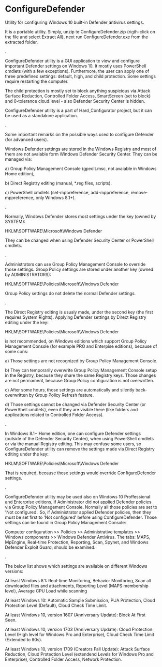 # ConfigureDefender
Utility for configuring Windows 10 built-in Defender antivirus settings.


It is a portable utility. Simply, unzip te ConfigureDefender.zip (rigth-click on the file and select Extract All), next run ConfigureDefender.exe from the extracted folder.

.

ConfigureDefender utility is a GUI application to view and configure important Defender settings on Windows 10. It mostly uses PowerShell cmdlets (with a few exceptions). Furthermore, the user can apply one of three predefined settings: default, high, and child protection. Some settings require restarting the computer.

The child protection is mostly set to block anything suspicious via Attack Surface Reduction, Controlled Folder Access, SmartScreen (set to block) and 0-tolerance cloud level - also Defender Security Center is hidden.

ConfigureDefender utility is a part of Hard_Configurator project, but it can be used as a standalone application.


.

Some important remarks on the possible ways used to configure Defender (for advanced users).


Windows Defender settings are stored in the Windows Registry and most of them are not avaiable form Windows Defender Security Center. They can be managed via:

a) Group Policy Management Console (gpedit.msc, not avaiable in Windows Home edition),

b) Direct Registry editing (manual, *.reg files, scripts).

c) PowerShell cmdlets (set-mppreference, add-mppreference, remove-mppreference, only Windows 8.1+).

.

Normally, Windows Defender stores most settings under the key (owned by SYSTEM): 

HKLM\SOFTWARE\Microsoft\Windows Defender

They can be changed when using Defender Security Center or PowerShell cmdlets. 

.

Administrators can use Group Policy Management Console to override those settings. Group Policy settings are stored under another key (owned by ADMINISTRATORS): 

HKLM\SOFTWARE\Policies\Microsoft\Windows Defender

Group Policy settings do not delete the normal Defender settings.

.

The Direct Registry editing is usualy made, under the second key (the first requires System Rights).
Applying Defender settings by Direct Registry editing under the key: 

HKLM\SOFTWARE\Policies\Microsoft\Windows Defender

is not recommended, on Windows editions which support Group Policy Management Console (for example PRO and Enterpise editions), because of some cons:

a) Those settings are not recognized by Group Policy Management Console.

b) They can temporarily overwrite Group Policy Management Console setup in the Registry, because they share the same Registry keys. Those changes are not permament, because Group Policy configuration is not overwritten.

c) After some hours, those settings are automatically and silently back-overwritten by Group Policy Refresh feature.

d) Those settings cannot be changed via Defender Security Center (or PowerShell cmdlets), even if they are visible there (like folders and applications related to Controlled Folder Access).

.

In Windows 8.1+ Home edition, one can configure Defender settings (outside of the Defender Security Center), when using PowerShell cmdlets or via the manual Registry editing. This may confuse some users, so ConfigureDefender utility can remove the settings made via Direct Registry editing under the key: 

HKLM\SOFTWARE\Policies\Microsoft\Windows Defender

That is required, because those settings would override ConfigureDefender settings.

.

ConfigureDefender utility may be used also on Windows 10 Proffessional and Enterprise editions, if Administrator did not applied Defender policies via Group Policy Management Console. Normally all those policies are set to 'Not configured'. So, if Administrator applied Defender policies, then they must be set first to 'Not configured' before using ConfigureDefender. Those settings can be found in Group Policy Management Console: 

Computer configuration >> Policies >> Administrative templates >> Windows components >> Windows Defender Antivirus.
The tabs: MAPS, MpEngine, Real-time Protection, Reporting, Scan, Spynet, and Windows Defender Exploit Guard, should be examined. 

.

The below list shows which settings are available on different Windows versions:


At least Windows 8.1: Real-time Monitoring, Behavior Monitoring, Scan all downloaded files and attachments, Reporting Level (MAPS membership level), Average CPU Load while scanning


At least Windows 10: Automatic Sample Submission, PUA Protection, Cloud Protection Level (Default), Cloud Check Time Limit.


At least Windows 10, version 1607 (Anniversary Update): Block At First Seen.


At least Windows 10, version 1703 (Anniversary Update): Cloud Protection Level (High level for Windows Pro and Enterprise), Cloud Check Time Limit (Extended to 60s).


At least Windows 10, version 1709 (Creators Fall Update): Attack Surface Reduction, Cloud Protection Level (extendend Levels for Windows Pro and Enterprise), Controlled Folder Access, Network Protection.

